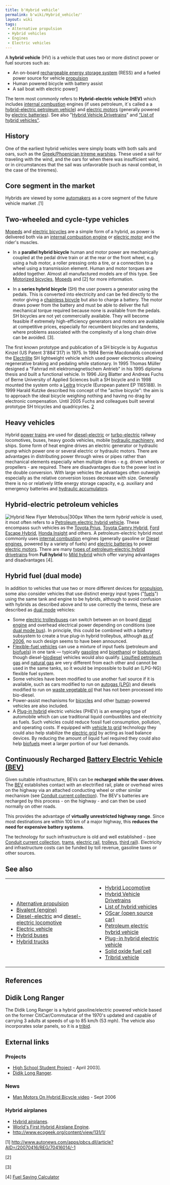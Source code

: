 ```yaml
---
title: b'Hybrid vehicle'
permalink: b'wiki/Hybrid_vehicle/'
layout: wiki
tags:
 - Alternative propulsion
 - Hybrid vehicles
 - Engines
 - Electric vehicles
---
```


A **hybrid vehicle** (HV) is a vehicle that uses two or more distinct
power or fuel sources such as:

-   An on-board [rechargeable energy storage
    system](rechargeable_energy_storage_system "wikilink") (RESS) and a
    fueled power source for vehicle
    [propulsion](/wiki/Ground_propulsion "wikilink")
-   Human powered bicycle with battery assist
-   A sail boat with electric
    power[1](http://www.autobloggreen.com/2006/11/28/heard-of-regenerative-braking-how-about-regenerative-sailing/)

The term most commonly refers to **Hybrid-electric vehicle (HEV)** which
includes [internal combustion](internal_combustion "wikilink") engines
(if uses petroleum, it´s called a a [hybrid-electric petroleum
vehicle](hybrid-electric_petroleum_vehicle "wikilink")) and [electric
motors](electric_motor "wikilink") (generally powered by [electric
batteries](electric_battery "wikilink")). See also "[Hybrid Vehicle
Drivetrains](/wiki/Hybrid_Vehicle_Drivetrains "wikilink")" and ["List of
hybrid vehicles"](/wiki/List_of_hybrid_vehicles "wikilink").

History
-------

One of the earliest hybrid vehicles were simply boats with both sails
and oars, such as the [Greek/Phoenician trireme
warships](/wiki/Trireme "wikilink"). These used a sail for traveling with the
wind, and the oars for when there was insufficient wind, or in
circumstances that the sail was unfavorable (such as naval combat, in
the case of the triremes).

Core segment in the market
--------------------------

Hybrids are viewed by some [automakers](automaker "wikilink") as a core
segment of the future vehicle market .[1]

Two-wheeled and cycle-type vehicles
-----------------------------------

[Mopeds](/wiki/Moped "wikilink") and [electric
bicycles](/wiki/Motorized_bicycles "wikilink") are a simple form of a hybrid,
as power is delivered both via an [internal combustion
engine](internal_combustion "wikilink") or [electric
motor](electric_motor "wikilink") and the rider's muscles.

-   In a **parallel hybrid bicycle** human and motor power are
    mechanically coupled at the pedal drive train or at the rear or the
    front wheel, e.g. using a hub motor, a roller pressing onto a tire,
    or a connection to a wheel using a transmission element. Human and
    motor torques are added together. Almost all manufactured models are
    of this type. See [Motorized
    bicycles](/wiki/Motorized_bicycles "wikilink"), [Mopeds](/wiki/Moped "wikilink")
    and [2] for more information.

<!-- -->

-   In a **series hybrid bicycle** (SH) the user powers a generator
    using the pedals. This is converted into electricity and can be fed
    directly to the motor giving a [chainless
    bicycle](chainless_bicycle "wikilink") but also to charge a battery.
    The motor draws power from the battery and must be able to deliver
    the full mechanical torque required because none is available from
    the pedals. SH bicycles are not yet commercially available. They
    will become feasible if extremely high-efficiency generators and
    motors are available at competitive prices, especially for recumbent
    bicycles and tandems, where problems associated with the complexity
    of a long chain drive can be avoided. [3].

  
  
The first known prototype and publication of a SH bicycle is by Augustus
Kinzel (US Patent 3'884'317) in 1975. In 1994 Bernie Macdonalds
conceived the [Electrilite](http://www.mcn.org/a/omni/ELiteBro95.htm) SH
lightweight vehicle which used power electronics allowing regenerative
braking and pedaling while stationary. In 1995 Thomas Müller designed a
"Fahrrad mit elektromagnetischem Antrieb" in his 1995 diploma thesis and
built a functional vehicle. In 1996 Jürg Blatter and Andreas Fuchs of
Berne University of Applied Sciences built a SH bicycle and in 1998
mounted the system onto a [Leitra](/wiki/Leitra "wikilink") tricycle (European
patent EP 1165188). In 1999 Harald Kutzke described his concept of the
"active bicycle": the aim is to approach the ideal bicycle weighing
nothing and having no drag by electronic compensation. Until 2005 Fuchs
and colleagues built several prototype SH tricycles and quadricycles.
[2](http://mypage.bluewin.ch/fuchsbau/Fuchs2006.pdf)

Heavy vehicles
--------------

Hybrid [power trains](power_train "wikilink") are used for
[diesel-electric](diesel-electric "wikilink") or
[turbo-electric](turbo-electric "wikilink") railway locomotives, buses,
heavy goods vehicles, mobile [hydraulic
machinery](hydraulic_machinery "wikilink"), and ships. Some form of heat
engine drives an electric generator or hydraulic pump which power one or
several electric or hydraulic motors. There are advantages in
distributing power through wires or pipes rather than mechanical
elements especially when multiple drives - e.g. driven wheels or
propellers - are required. There are disadvantages due to the power lost
in the double conversion. With large vehicles the advantages often
outweigh especially as the relative conversion losses decrease with
size. Generally there is no or relatively little energy storage
capacity, e.g. auxiliary and emergency batteries and [hydraulic
accumulators](hydraulic_accumulator "wikilink").

Hybrid-electric petroleum vehicles
----------------------------------

![Hybrid [New Flyer](/wiki/New_Flyer "wikilink")
[Metrobus](/wiki/Metrobus "wikilink")\|300px](Hybrid-bus.jpg "fig:Hybrid New Flyer Metrobus|300px")
When the term *hybrid vehicle* is used, it most often refers to a
[Petroleum electric hybrid
vehicle](/wiki/Petroleum_electric_hybrid_vehicle "wikilink"). These encompass
such vehicles as the [Toyota Prius](/wiki/Toyota_Prius "wikilink"), [Toyota
Camry Hybrid](/wiki/Toyota_Camry_Hybrid "wikilink"), [Ford Escape
Hybrid](/wiki/Ford_Escape_Hybrid "wikilink"), [Honda
Insight](/wiki/Honda_Insight "wikilink") and others. A petroleum-electric
hybrid most commonly uses [internal
combustion](internal_combustion "wikilink") engines (generally gasoline
or [Diesel engines](/wiki/Diesel_engine "wikilink"), powered by a variety of
fuels) and [electric batteries](electric_battery "wikilink") to power
[electric motors](electric_motor "wikilink"). There are many [types of
petroleum-electric hybrid
drivetrains](/wiki/Hybrid_Vehicle_Drivetrains "wikilink") from **Full hybrid**
to [Mild hybrid](/wiki/Mild_hybrid "wikilink") which offer varying advantages
and disadvantages [4].

Hybrid fuel (dual mode)
-----------------------

In addition to vehicles that use two or more different devices for
[propulsion](/wiki/Ground_propulsion "wikilink"), some also consider vehicles
that use distinct energy input types ("[fuels](fuel "wikilink")") using
the same tank and engine to be hybrids, although to avoid confusion with
hybrids as described above and to use correctly the terms, these are
described as [dual mode](dual_mode "wikilink") vehicles:

-   Some [electric trolleybuses](electric_trolleybus "wikilink") can
    switch between an on board [diesel engine](diesel_engine "wikilink")
    and overhead electrical power depending on conditions (see [dual
    mode bus](dual_mode_bus "wikilink")). In principle, this could be
    combined with a battery subsystem to create a true plug-in hybrid
    trolleybus, although [as of 2006](as_of_2006 "wikilink"), no such
    design seems to have been announced.
-   [Flexible-fuel vehicles](/wiki/Flexible-fuel_vehicle "wikilink") can use a
    mixture of input fuels (petroleum and
    [biofuels](biofuel "wikilink")) in one tank — typically
    [gasoline](gasoline "wikilink") and
    [bioethanol](bioethanol "wikilink") or
    [biobutanol](biobutanol "wikilink"), though
    diesel-[biodiesel](biodiesel "wikilink") vehicles would also
    qualify. [Liquified petroleum
    gas](/wiki/Liquified_petroleum_gas "wikilink") and [natural
    gas](natural_gas "wikilink") are very different from each other and
    cannot be used in the same tanks, so it would be impossible to build
    an (LPG-NG) flexible fuel system.
-   Some vehicles have been modified to use another fuel source if it is
    available, such as cars modified to run on [autogas
    (LPG)](/wiki/Autogas "wikilink") and diesels modified to run on [waste
    vegetable oil](waste_vegetable_oil "wikilink") that has not been
    processed into bio-diesel.
-   Power-assist mechanisms for [bicycles](bicycle "wikilink") and other
    [human](human "wikilink")-powered vehicles are also included.
-   A [Plug-in hybrid](/wiki/Plug-in_hybrid "wikilink") electric vehicles
    (PHEV) is an emerging type of automobile which can use traditional
    liquid combustibles and electricity as fuels. Such vehicles could
    reduce fossil fuel consumption, pollution, and operating costs. If
    equipped with [vehicle to grid](vehicle_to_grid "wikilink")
    technology they could also help stabilize the [electric
    grid](electric_grid "wikilink") by acting as load balance devices.
    By reducing the amount of liquid fuel required they could also help
    [biofuels](biofuel "wikilink") meet a larger portion of our fuel
    demands.

Continuously Recharged [Battery Electric Vehicle (BEV)](/wiki/Battery_electric_vehicle "wikilink")
--------------------------------------------------------------------------------------------

Given suitable infrastructure, BEVs can be **recharged** **while the
user drives**. The [BEV](/wiki/BEV "wikilink") establishes contact with an
electrified rail, plate or overhead wires on the highway via an attached
conducting wheel or other similar mechanism (see [Conduit current
collection](/wiki/Conduit_current_collection "wikilink")). The BEV's batteries
are recharged by this process - on the highway - and can then be used
normally on other roads.

This provides the advantage of **virtually unrestricted highway**
**range**. Since most destinations are within 100 km of a major highway,
this **reduces the need for expensive battery systems**.

The technology for such infrastructure is old and well established -
(see [Conduit current
collection](/wiki/Conduit_current_collection "wikilink"),
[trams](trams "wikilink"), [electric rail](electric_rail "wikilink"),
[trolleys](/wiki/Tram "wikilink"), [third rail](third_rail "wikilink")).
Electricity and infrastructure costs can be funded by toll revenue,
gasoline taxes or other sources.

See also
--------

<table>
<tbody>
<tr class="odd">
<td style="text-align: left;"><ul>
<li><a href="Alternative_propulsion" title="wikilink">Alternative propulsion</a></li>
<li><a href="Bivalent_(engine)" title="wikilink">Bivalent (engine)</a></li>
<li><a href="Diesel-electric" title="wikilink">Diesel-electric</a> and <a href="diesel-electric_locomotive" title="wikilink">diesel-electric locomotive</a></li>
<li><a href="Electric_vehicle" title="wikilink">Electric vehicle</a></li>
<li><a href="Category%3AHybrid_buses" title="wikilink">Hybrid buses</a></li>
<li><a href="Category%3AHybrid_trucks" title="wikilink">Hybrid trucks</a></li>
</ul></td>
<td style="text-align: left;"><ul>
<li><a href="Hybrid_Locomotive" title="wikilink">Hybrid Locomotive</a></li>
<li><a href="Hybrid_Vehicle_Drivetrains" title="wikilink">Hybrid Vehicle Drivetrains</a></li>
<li><a href="List_of_hybrid_vehicles" title="wikilink">List of hybrid vehicles</a></li>
<li><a href="OScar_(open_source_car)" title="wikilink">OScar (open source car)</a></li>
<li><a href="Petroleum_electric_hybrid_vehicle" title="wikilink">Petroleum electric hybrid vehicle</a></li>
<li><a href="Plug-in_hybrid_electric_vehicle" title="wikilink">Plug-in hybrid electric vehicle</a></li>
<li><a href="Solid_oxide_fuel_cell" title="wikilink">Solid oxide fuel cell</a></li>
<li><a href="Tribrid_vehicle" title="wikilink">Tribrid vehicle</a></li>
</ul></td>
</tr>
</tbody>
</table>

References
----------

<div class="references-small">
<references/>
</div>

Didik Long Ranger
-----------------

The Didik Long Ranger is a hybrid gasoline/electric powered vehicle
based on the former CitiCar/Commutacar of the 1970's updated and capable
of carrying 3 adults at speeds of up to 85 km/h (53 mph). The vehicle
also incorporates solar panels, so it is a [tribid](tribid "wikilink").

External links
--------------

### Projects

-   [High School Student
    Project](http://doctord.webhop.net/Scott/Hybrid/Weller_report.htm) -
    April 2003\].
-   [Didik Long Ranger](http://www.didik.com/didik_ct.htm).

### News

-   [Man Motors On Hybrid Bicycle
    video](http://cyclesantamonica.blogspot.com/2006/09/hybrid-bike.html) -
    Sept 2006

### Hybrid airplanes

-   [Hybrid
    airplanes](http://www.hybrid-vehicles.net/hybrid-airplanes.htm).
-   [World's First Hybrid Airplane
    Engine](http://www.redorbit.com/news/science/733650/scuderi_group_secures_patent_protection_for_worlds_first_hybrid_airplane/index.html).
-   <http://www.ecogeek.org/content/view/131/1/>

[1] <http://www.autonews.com/apps/pbcs.dll/article?AID=/20070416/REG/70416014/-1>

[2] 

[3] 

[4] [Fuel Saving
Calculator](http://automobiles.honda.com/tools/calculators/mileage_calculator.asp?ModelNa,e=Civic+Hybrid#)
